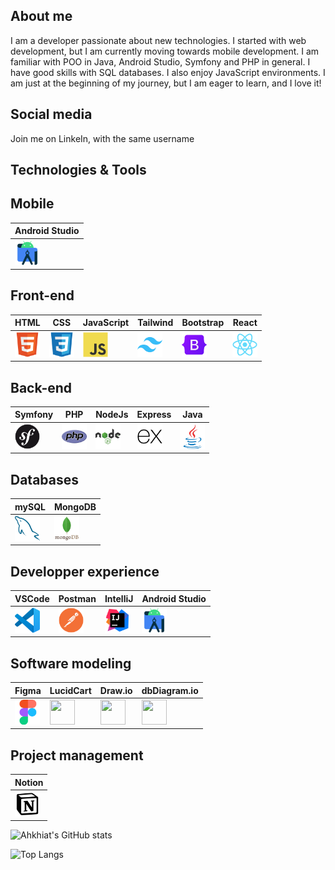 ## About me

I am a developer passionate about new technologies. I started with web development, but I am currently moving towards mobile development. 
I am familiar with POO in Java, Android Studio, Symfony and PHP in general. I have good skills with SQL databases. I also enjoy JavaScript environments.
I am just at the beginning of my journey, but I am eager to learn, and I love it!

## Social media

Join me on LinkeIn, with the same username



## Technologies & Tools

## Mobile
| Android Studio |
|---|
| <img src="https://github.com/devicons/devicon/blob/master/icons/androidstudio/androidstudio-original.svg" alt="Android Studio" width="40" height="40"/> |


## Front-end
| HTML | CSS | JavaScript | Tailwind | Bootstrap | React |
|---|---|---|---|---|---|
| <img src="https://github.com/devicons/devicon/blob/master/icons/html5/html5-original.svg" alt="HTML" width="40" height="40"/> | <img src="https://github.com/devicons/devicon/blob/master/icons/css3/css3-original.svg" alt="CSS" width="40" height="40"/> | <img src="https://github.com/devicons/devicon/blob/master/icons/javascript/javascript-original.svg" alt="JavaScript" width="40" height="40"/> |  <img src="https://github.com/devicons/devicon/blob/master/icons/tailwindcss/tailwindcss-original.svg" alt="Tailwind" width="40" height="40"/>  | <img src="https://github.com/devicons/devicon/blob/master/icons/bootstrap/bootstrap-original.svg" alt="CSS" width="40" height="40"/> | <img src="https://github.com/devicons/devicon/blob/master/icons/react/react-original.svg" alt="CSS" width="40" height="40"/>


## Back-end
| Symfony | PHP | NodeJs | Express | Java | 
|---|---|---|---|---| 
| <img src="https://github.com/devicons/devicon/blob/master/icons/symfony/symfony-original.svg" alt="Symfony" width="40" height="40"/> | <img src="https://github.com/devicons/devicon/blob/master/icons/php/php-original.svg" alt="PHP" width="40" height="40"/> | <img src="https://github.com/devicons/devicon/blob/master/icons/nodejs/nodejs-original-wordmark.svg" alt="NodeJs" width="40" height="40"/> | <img src="https://github.com/devicons/devicon/blob/master/icons/express/express-original.svg" alt="Express" width="40" height="40"/> | <img src="https://github.com/devicons/devicon/blob/master/icons/java/java-original.svg" alt="Java" width="40" height="40"/> | 


## Databases
| mySQL | MongoDB |
|---|---|
| <img src="https://github.com/devicons/devicon/blob/master/icons/mysql/mysql-original.svg" alt="SQL" width="40" height="40"/> | <img src="https://github.com/devicons/devicon/blob/master/icons/mongodb/mongodb-original-wordmark.svg" alt="SQL" width="40" ight="40"/> |

## Developper experience
| VSCode | Postman | IntelliJ | Android Studio |
|---|---|---|---|
| <img src="https://github.com/devicons/devicon/blob/master/icons/vscode/vscode-original.svg" alt="SQL" width="40" height="40"/> | <img src="https://github.com/devicons/devicon/blob/master/icons/postman/postman-original.svg" alt="SQL" width="40" ight="40"/> | <img src="https://github.com/devicons/devicon/blob/master/icons/intellij/intellij-original.svg" alt="IntelliJ" width="40" height="40"/> | <img src="https://github.com/devicons/devicon/blob/master/icons/androidstudio/androidstudio-original.svg" alt="Android Studio" width="40" height="40"/> |

## Software modeling
| Figma | LucidCart | Draw.io | dbDiagram.io |
|---|---|---|---|
| <img src="https://github.com/devicons/devicon/blob/master/icons/figma/figma-original.svg" alt="Figma" width="40" height="40" /> | <img src="" alt="" width="40" height="40" /> | <img src="" alt="" width="40" height="40" /> | <img src="" alt="" width="40" height="40" /> |

## Project management
| Notion |
|---|
| <img src="https://github.com/devicons/devicon/blob/master/icons/notion/notion-original.svg" alt="Notion" width="40" height="40" /> |

![Ahkhiat's GitHub stats](https://github-readme-stats.vercel.app/api?username=ahkhiat&show_icons=true&theme=radical)

![Top Langs](https://github-readme-stats.vercel.app/api/top-langs/?username=ahkhiat&layout=compact)
